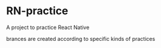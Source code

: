 # RN-practice

A project to practice React Native

brances are created according to specific kinds of practices
